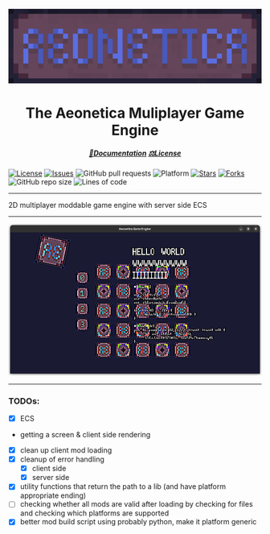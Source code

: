<div align="center">

![logo](../assets/font_and_glyphs/logo_banner_upscaled_x10.png)

<h1>The Aeonetica Muliplayer Game Engine</h1>

##### [📑Documentation](docs/README.md) [⚖️License](../LICENSE)

</div>

[![License](https://img.shields.io/github/license/DragonFIghter603/aeonetica?style=flat-square)](https://github.com/DragonFIghter603/aeonetica/blob/main/LICENSE)
[![Issues](https://img.shields.io/github/issues/DragonFIghter603/aeonetica?style=flat-square)](https://github.com/DragonFIghter603/aeonetica/issues)
![GitHub pull requests](https://img.shields.io/github/issues-pr/DragonFIghter603/aeonetica?style=flat-square)
![Platform](https://img.shields.io/badge/platform-linux%20|%20windows-blueviolet?style=flat-square)
[![Stars](https://img.shields.io/github/stars/DragonFIghter603/aeonetica?style=flat-square)](https://github.com/DragonFIghter603/aeonetica/stargazers)
[![Forks](https://img.shields.io/github/forks/DragonFIghter603/aeonetica?style=flat-square)](https://github.com/DragonFIghter603/aeonetica/network/members)
![GitHub repo size](https://img.shields.io/github/repo-size/DragonFIghter603/aeonetica?style=flat-square)
![Lines of code](https://raster.shields.io/tokei/lines/github/DragonFIghter603/aeonetica?style=flat-square)

---

2D multiplayer moddable game engine with server side ECS

---

<img src="img/random_screenshot.png" alt="aeonetica logo" style="width: 510px; image-rendering: pixelated">

---


### TODOs:
- [x] ECS
- getting a screen & client side rendering
- [x] clean up client mod loading
- [x] cleanup of error handling
  - [x] client side
  - [x] server side
- [x] utility functions that return the path to a lib (and have platform appropriate ending)
- [ ] checking whether all mods are valid after loading by checking for files and checking which platforms are supported
- [x] better mod build script using probably python, make it platform  generic
